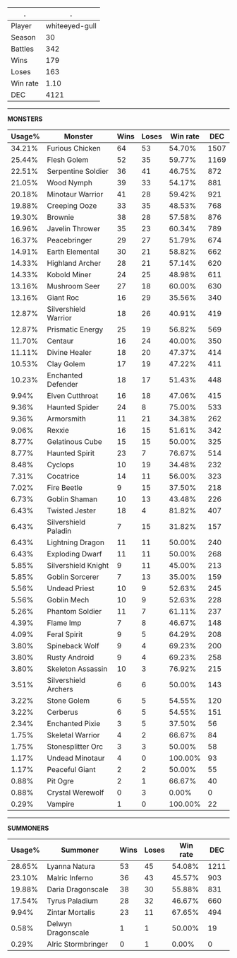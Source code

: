 .|.
|-|-
Player|whiteeyed-gull
Season|30
Battles|342
Wins|179
Loses|163
Win rate|1.10
DEC|4121

---
**MONSTERS**

Usage%|Monster|Wins|Loses|Win rate|DEC|
-|-|-|-|-|-|
34.21%|Furious Chicken|64|53|54.70%|1507|
25.44%|Flesh Golem|52|35|59.77%|1169|
22.51%|Serpentine Soldier|36|41|46.75%|872|
21.05%|Wood Nymph|39|33|54.17%|881|
20.18%|Minotaur Warrior|41|28|59.42%|921|
19.88%|Creeping Ooze|33|35|48.53%|768|
19.30%|Brownie|38|28|57.58%|876|
16.96%|Javelin Thrower|35|23|60.34%|789|
16.37%|Peacebringer|29|27|51.79%|674|
14.91%|Earth Elemental|30|21|58.82%|662|
14.33%|Highland Archer|28|21|57.14%|620|
14.33%|Kobold Miner|24|25|48.98%|611|
13.16%|Mushroom Seer|27|18|60.00%|630|
13.16%|Giant Roc|16|29|35.56%|340|
12.87%|Silvershield Warrior|18|26|40.91%|419|
12.87%|Prismatic Energy|25|19|56.82%|569|
11.70%|Centaur|16|24|40.00%|350|
11.11%|Divine Healer|18|20|47.37%|414|
10.53%|Clay Golem|17|19|47.22%|411|
10.23%|Enchanted Defender|18|17|51.43%|448|
9.94%|Elven Cutthroat|16|18|47.06%|415|
9.36%|Haunted Spider|24|8|75.00%|533|
9.36%|Armorsmith|11|21|34.38%|262|
9.06%|Rexxie|16|15|51.61%|342|
8.77%|Gelatinous Cube|15|15|50.00%|325|
8.77%|Haunted Spirit|23|7|76.67%|514|
8.48%|Cyclops|10|19|34.48%|232|
7.31%|Cocatrice|14|11|56.00%|323|
7.02%|Fire Beetle|9|15|37.50%|218|
6.73%|Goblin Shaman|10|13|43.48%|226|
6.43%|Twisted Jester|18|4|81.82%|407|
6.43%|Silvershield Paladin|7|15|31.82%|157|
6.43%|Lightning Dragon|11|11|50.00%|240|
6.43%|Exploding Dwarf|11|11|50.00%|268|
5.85%|Silvershield Knight|9|11|45.00%|213|
5.85%|Goblin Sorcerer|7|13|35.00%|159|
5.56%|Undead Priest|10|9|52.63%|245|
5.56%|Goblin Mech|10|9|52.63%|228|
5.26%|Phantom Soldier|11|7|61.11%|237|
4.39%|Flame Imp|7|8|46.67%|148|
4.09%|Feral Spirit|9|5|64.29%|208|
3.80%|Spineback Wolf|9|4|69.23%|200|
3.80%|Rusty Android|9|4|69.23%|258|
3.80%|Skeleton Assassin|10|3|76.92%|215|
3.51%|Silvershield Archers|6|6|50.00%|143|
3.22%|Stone Golem|6|5|54.55%|120|
3.22%|Cerberus|6|5|54.55%|151|
2.34%|Enchanted Pixie|3|5|37.50%|56|
1.75%|Skeletal Warrior|4|2|66.67%|84|
1.75%|Stonesplitter Orc|3|3|50.00%|58|
1.17%|Undead Minotaur|4|0|100.00%|93|
1.17%|Peaceful Giant|2|2|50.00%|55|
0.88%|Pit Ogre|2|1|66.67%|40|
0.88%|Crystal Werewolf|0|3|0.00%|0|
0.29%|Vampire|1|0|100.00%|22|

---
**SUMMONERS**

Usage%|Summoner|Wins|Loses|Win rate|DEC|
-|-|-|-|-|-|
28.65%|Lyanna Natura|53|45|54.08%|1211|
23.10%|Malric Inferno|36|43|45.57%|903|
19.88%|Daria Dragonscale|38|30|55.88%|831|
17.54%|Tyrus Paladium|28|32|46.67%|660|
9.94%|Zintar Mortalis|23|11|67.65%|494|
0.58%|Delwyn Dragonscale|1|1|50.00%|19|
0.29%|Alric Stormbringer|0|1|0.00%|0|
